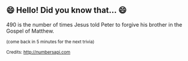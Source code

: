 ## 😄 Hello! Did you know that... 😄
490 is the number of times Jesus told Peter to forgive his brother in the Gospel of Matthew.

<sup>(come back in 5 minutes for the next trivia)</sup>


<sup>Credits: http://numbersapi.com</sup>

